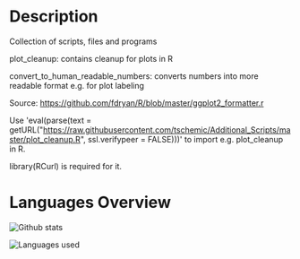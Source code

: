 # Description
Collection of scripts, files and programs

plot_cleanup: contains cleanup for plots in R

convert_to_human_readable_numbers: converts numbers into more readable format e.g. for plot labeling

Source: https://github.com/fdryan/R/blob/master/ggplot2_formatter.r

Use 'eval(parse(text = getURL("https://raw.githubusercontent.com/tschemic/Additional_Scripts/master/plot_cleanup.R", ssl.verifypeer = FALSE)))' to import e.g. plot_cleanup in R.

library(RCurl) is required for it.

# Languages Overview

![Github stats](https://github-readme-stats.vercel.app/api?username=tschemic&hide=issues,contribs&show_icons=true)


![Languages used](https://github-readme-stats.vercel.app/api/top-langs/?username=tschemic&theme=dark)


